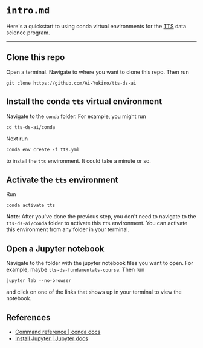 # `intro.md`

Here's a quickstart to using conda virtual environments for the [TTS](https://www.techtalentsouth.com/) data science program.

---

## Clone this repo

Open a terminal. Navigate to where you want to clone this repo. Then run

```
git clone https://github.com/Ai-Yukino/tts-ds-ai
```

## Install the conda `tts` virtual environment

Navigate to the `conda` folder. For example, you might run

```
cd tts-ds-ai/conda
```

Next run

```
conda env create -f tts.yml
```

to install the `tts` environment. It could take a minute or so.

## Activate the `tts` environment

Run

```
conda activate tts
```

**Note**: After you've done the previous step, you don't need to navigate to the `tts-ds-ai/conda` folder to activate this `tts` environment. You can activate this environment from any folder in your terminal.

## Open a Jupyter notebook

Navigate to the folder with the jupyter notebook files you want to open. For example, maybe `tts-ds-fundamentals-course`. Then run

```
jupyter lab --no-browser
```

and click on one of the links that shows up in your terminal to view the notebook.

## References

- [Command reference | conda docs](https://docs.conda.io/projects/conda/en/latest/commands.html)
- [Install Jupyter | Jupyter docs](https://jupyter.org/install)
